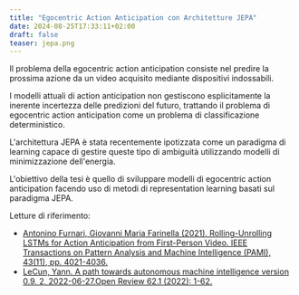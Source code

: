 ```yaml
---
title: "Egocentric Action Anticipation con Architetture JEPA"
date: 2024-08-25T17:33:11+02:00
draft: false
teaser: jepa.png
---
```


Il problema della egocentric action anticipation consiste nel predire la prossima azione da un video acquisito mediante dispositivi indossabili. 

I modelli attuali di action anticipation non gestiscono esplicitamente la inerente incertezza delle predizioni del futuro, trattando il problema di egocentric action anticipation come un problema di classificazione deterministico.

L'architettura JEPA è stata recentemente ipotizzata come un paradigma di learning capace di gestire queste tipo di ambiguità utilizzando modelli di minimizzazione dell'energia.

L'obiettivo della tesi è quello di sviluppare modelli di egocentric action anticipation facendo uso di metodi di representation learning basati sul paradigma JEPA.

Letture di riferimento:
* [Antonino Furnari, Giovanni Maria Farinella (2021). Rolling-Unrolling LSTMs for Action Anticipation from First-Person Video. IEEE Transactions on Pattern Analysis and Machine Intelligence (PAMI), 43(11), pp. 4021-4036.](https://arxiv.org/pdf/2005.02190.pdf)
* [LeCun, Yann. A path towards autonomous machine intelligence version 0.9. 2, 2022-06-27.Open Review 62.1 (2022): 1-62.](https://openreview.net/pdf?id=BZ5a1r-kVsf)
